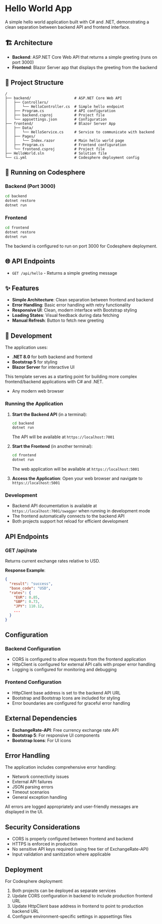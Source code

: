 # Hello World App

A simple hello world application built with C# and .NET, demonstrating a clean separation between backend API and frontend interface.

## 🏗️ Architecture

- **Backend**: ASP.NET Core Web API that returns a simple greeting (runs on port 3000)
- **Frontend**: Blazor Server app that displays the greeting from the backend

## 📁 Project Structure

```
/
├── backend/                    # ASP.NET Core Web API
│   ├── Controllers/
│   │   └── HelloController.cs  # Simple hello endpoint
│   ├── Program.cs              # API configuration
│   ├── backend.csproj          # Project file
│   └── appsettings.json        # Configuration
├── frontend/                   # Blazor Server App
│   ├── Data/
│   │   └── HelloService.cs     # Service to communicate with backend
│   ├── Pages/
│   │   └── Index.razor         # Main hello world page
│   ├── Program.cs              # Frontend configuration
│   └── frontend.csproj         # Project file
├── HelloWorld.sln              # Solution file
└── ci.yml                      # Codesphere deployment config
```

## 🚀 Running on Codesphere

### Backend (Port 3000)
```bash
cd backend
dotnet restore
dotnet run
```

### Frontend
```bash
cd frontend
dotnet restore
dotnet run
```

The backend is configured to run on port 3000 for Codesphere deployment.

## 🌐 API Endpoints

- `GET /api/hello` - Returns a simple greeting message

## ✨ Features

- **Simple Architecture**: Clean separation between frontend and backend
- **Error Handling**: Basic error handling with retry functionality
- **Responsive UI**: Clean, modern interface with Bootstrap styling
- **Loading States**: Visual feedback during data fetching
- **Manual Refresh**: Button to fetch new greeting

## 🔧 Development

The application uses:
- **.NET 8.0** for both backend and frontend
- **Bootstrap 5** for styling
- **Blazor Server** for interactive UI

This template serves as a starting point for building more complex frontend/backend applications with C# and .NET.
- Any modern web browser

### Running the Application

1. **Start the Backend API** (in a terminal):
   ```bash
   cd backend
   dotnet run
   ```
   The API will be available at `https://localhost:7001`

2. **Start the Frontend** (in another terminal):
   ```bash
   cd frontend
   dotnet run
   ```
   The web application will be available at `https://localhost:5001`

3. **Access the Application**:
   Open your web browser and navigate to `https://localhost:5001`

### Development

- Backend API documentation is available at `https://localhost:7001/swagger` when running in development mode
- The frontend automatically connects to the backend API
- Both projects support hot reload for efficient development

## API Endpoints

### GET /api/rate
Returns current exchange rates relative to USD.

**Response Example**:
```json
{
  "result": "success",
  "base_code": "USD",
  "rates": {
    "EUR": 0.85,
    "GBP": 0.73,
    "JPY": 110.12,
    ...
  }
}
```

## Configuration

### Backend Configuration
- CORS is configured to allow requests from the frontend application
- HttpClient is configured for external API calls with proper error handling
- Logging is configured for monitoring and debugging

### Frontend Configuration
- HttpClient base address is set to the backend API URL
- Bootstrap and Bootstrap Icons are included for styling
- Error boundaries are configured for graceful error handling

## External Dependencies

- **ExchangeRate-API**: Free currency exchange rate API
- **Bootstrap 5**: For responsive UI components
- **Bootstrap Icons**: For UI icons

## Error Handling

The application includes comprehensive error handling:
- Network connectivity issues
- External API failures
- JSON parsing errors
- Timeout scenarios
- General exception handling

All errors are logged appropriately and user-friendly messages are displayed in the UI.

## Security Considerations

- CORS is properly configured between frontend and backend
- HTTPS is enforced in production
- No sensitive API keys required (using free tier of ExchangeRate-API)
- Input validation and sanitization where applicable

## Deployment

For Codesphere deployment:
1. Both projects can be deployed as separate services
2. Update CORS configuration in backend to include production frontend URL
3. Update HttpClient base address in frontend to point to production backend URL
4. Configure environment-specific settings in appsettings files
